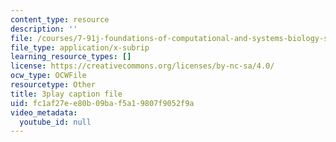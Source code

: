 ```yaml
---
content_type: resource
description: ''
file: /courses/7-91j-foundations-of-computational-and-systems-biology-spring-2014/fc1af27ee80b09baf5a19807f9052f9a_14m9MW-qMhg.srt
file_type: application/x-subrip
learning_resource_types: []
license: https://creativecommons.org/licenses/by-nc-sa/4.0/
ocw_type: OCWFile
resourcetype: Other
title: 3play caption file
uid: fc1af27e-e80b-09ba-f5a1-9807f9052f9a
video_metadata:
  youtube_id: null
---
```

